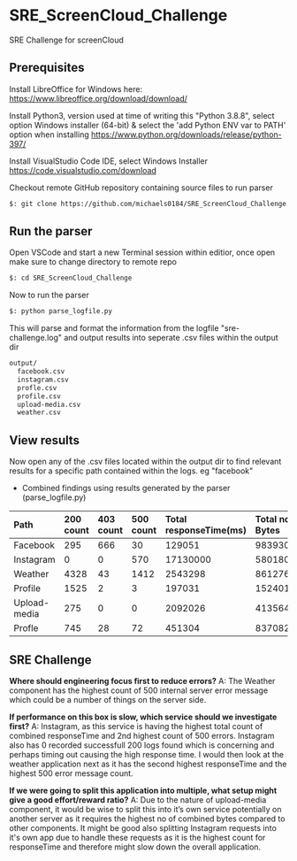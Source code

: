 # SRE_ScreenCloud_Challenge
SRE Challenge for screenCloud

## Prerequisites ## 

Install LibreOffice for Windows here:
https://www.libreoffice.org/download/download/

Install Python3, version used at time of writing this "Python 3.8.8", select option Windows installer (64-bit) & select the 'add Python ENV var to PATH' option when installing
https://www.python.org/downloads/release/python-397/

Install VisualStudio Code IDE, select Windows Installer
https://code.visualstudio.com/download

Checkout remote GitHub repository containing source files to run parser
```bash
$: git clone https://github.com/michaels0184/SRE_ScreenCloud_Challenge.git
```

## Run the parser ##

Open VSCode and start a new Terminal session within editior, once open make sure to change directory to remote repo
```bash
$: cd SRE_ScreenCloud_Challenge
```

Now to run the parser

```bash
$: python parse_logfile.py
```
This will parse and format the information from the logfile "sre-challenge.log" and output results into seperate .csv files within the output dir

```bash
output/
  facebook.csv
  instagram.csv
  profle.csv
  profile.csv
  upload-media.csv
  weather.csv
```

  

## View results ##

Now open any of the .csv files located within the output dir to find relevant results for a specific path contained within the logs. eg "facebook"

- Combined findings using results generated by the parser (parse_logfile.py)


| Path          | 200 count     | 403 count | 500 count | Total responseTime(ms) | Total no Bytes |
|:-------------|:--------------|:----------|:-----------|:-----------------------|:---------------|
|Facebook      |295            |666        |30          |129051                  |9839302         | 
|Instagram     |0              |0          |570         |17130000                |5801806         |
|Weather       |4328           |43         |1412        |2543298                 |86127640        |
|Profile       |1525           |2          |3           |197031                  |15240137        |
|Upload-media  |275            |0          |0           |2092026                 |413564759       |
|Profle        |745            |28         |72          |451304                  |8370824         |


## SRE Challenge ##

**Where should engineering focus first to reduce errors?**
A: The Weather component has the highest count of 500 internal server error message which could be a number of things on the server side.

**If performance on this box is slow, which service should we investigate first?**
A: Instagram, as this service is having the highest total count of combined responseTime and 2nd highest count of 500 errors.
Instagram also has 0 recorded successfull 200 logs found which is concerning and perhaps timing out causing the high response time. I would then look at the weather application next as it has the second highest responseTime and the highest 500 error message count.


**If we were going to split this application into multiple, what setup might give a good
effort/reward ratio?**
A: Due to the nature of upload-media component, it would be wise to split this into it’s own service potentially on another server as it requires the highest no of combined bytes compared to other components. It might be good also splitting Instagram requests into it's own app due to handle these requests as it is the highest count for responseTime and therefore might slow down the overall application.
